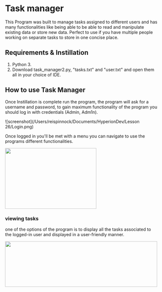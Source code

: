 # Task manager
This Program was built to manage tasks assigned to different users and has many functionalities 
like being able to be able to read and manipulate existing data or store new data. Perfect to use if you have 
multiple people working on separate tasks to store in one concise place.

## Requirements & Instillation
1. Python 3.
2. Download task_manager2.py, "tasks.txt" and "user.txt" and open them all in your choice of IDE.

## How to use Task Manager

Once Instillation is complete run the program, the program will ask for a username 
and password, to gain maximum functionality of the program you should 
log in with credentials (Admin, Adm1n).

![screenshot](/Users/reispinnock/Documents/HyperionDev/Lesson 26/Login.png)

Once logged in you'll be met with a menu you can navigate to use the programs different
functionalities.

<img height="200" src="/Users/reispinnock/Documents/HyperionDev/Lesson 26/menu.png" width="300"/>

### viewing tasks

one of the options of the program is to display all the tasks associated to the logged-in user and 
displayed in a user-friendly manner. 

<img height="150" src="/Users/reispinnock/Documents/HyperionDev/Lesson 26/tasks.png" width="500"/>
